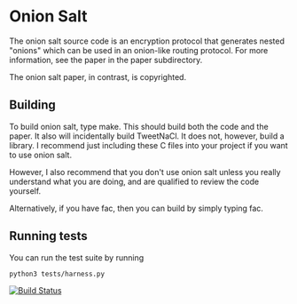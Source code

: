 Onion Salt
==========

The onion salt source code is an encryption protocol that generates
nested "onions" which can be used in an onion-like routing protocol.
For more information, see the paper in the paper subdirectory.

The onion salt paper, in contrast, is copyrighted.

Building
--------

To build onion salt, type make.  This should build both the code and
the paper.  It also will incidentally build TweetNaCl.  It does not,
however, build a library.  I recommend just including these C files
into your project if you want to use onion salt.

However, I also recommend that you don't use onion salt unless you
really understand what you are doing, and are qualified to review the
code yourself.

Alternatively, if you have fac, then you can build by simply typing
fac.

Running tests
-------------

You can run the test suite by running

    python3 tests/harness.py

[![Build Status](https://travis-ci.org/droundy/onionsalt.svg)](https://travis-ci.org/droundy/onionsalt)
